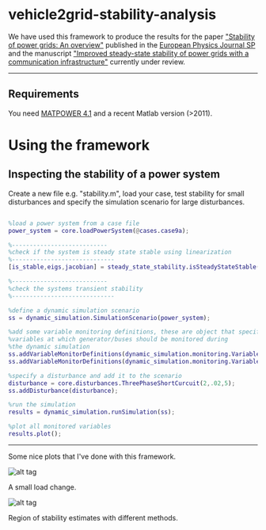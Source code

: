vehicle2grid-stability-analysis
========================

We have used this framework to produce the results for the paper ["Stability of power grids: An overview"](http://link.springer.com/article/10.1140/epjst/e2014-02212-1)
 published in the [European Physics Journal SP](http://epjst.epj.org/) 
 and the manuscript ["Improved steady-state stability of power grids with a communication infrastructure"](http://arxiv.org/pdf/1410.2168.pdf) currently under review.

-------------------------
Requirements
-------------------------

You need [MATPOWER 4.1](http://www.pserc.cornell.edu//matpower/) and a recent Matlab version (>2011).

Using the framework
===================

Inspecting the stability of a power system
---------------------------------------------------
Create a new file e.g. "stability.m", load your case, test stability for small disturbances and specify the simulation scenario for large disturbances.

```matlab

%load a power system from a case file
power_system = core.loadPowerSystem(@cases.case9a);

%---------------------------
%check if the system is steady state stable using linearization
%-----------------------------
[is_stable,eigs,jacobian] = steady_state_stability.isSteadyStateStable(power_system,core.models.InternalNodesModel);

%---------------------------
%check the systems transient stability
%-----------------------------

%define a dynamic simulation scenario
ss = dynamic_simulation.SimulationScenario(power_system);

%add some variable monitoring definitions, these are object that specify which
%variables at which generator/buses should be monitored during
%the dynamic simulation
ss.addVariableMonitorDefinitions(dynamic_simulation.monitoring.VariableMonitorDefinition(dynamic_simulation.monitoring.Variables.GeneratorSpeed));
ss.addVariableMonitorDefinitions(dynamic_simulation.monitoring.VariableMonitorDefinition(dynamic_simulation.monitoring.Variables.GeneratorAngle));

%specify a disturbance and add it to the scenario
disturbance = core.disturbances.ThreePhaseShortCurcuit(2,.02,5);
ss.addDisturbance(disturbance);

%run the simulation
results = dynamic_simulation.runSimulation(ss);

%plot all monitored variables
results.plot();
```
---------------------------

Some nice plots that I've done with this framework.

![alt tag](https://raw.githubusercontent.com/gajduk/vehicle2grid-stability-analysis/master/steady_state_stab_example.jpg)

A small load change.

![alt tag](https://raw.githubusercontent.com/gajduk/vehicle2grid-stability-analysis/master/test.jpg)

Region of stability estimates with different methods.
